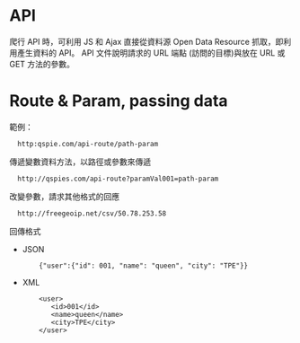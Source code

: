 # API

爬行 API 時，可利用 JS 和 Ajax 直接從資料源 Open Data Resource 抓取，即利用產生資料的 API。
API 文件說明請求的 URL 端點 (訪問的目標)與放在 URL 或 GET 方法的參數。

# Route & Param, passing data

範例：

      http:qspie.com/api-route/path-param
 
傳遞變數資料方法，以路徑或參數來傳遞

      http://qspies.com/api-route?paramVal001=path-param
      
改變參數，請求其他格式的回應

      http://freegeoip.net/csv/50.78.253.58
      
回傳格式

* JSON

          {"user":{"id": 001, "name": "queen", "city": "TPE"}}

* XML
      
          <user>
             <id>001</id>
             <name>queen</name>
             <city>TPE</city>
          </user>


